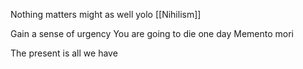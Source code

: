 Nothing matters might as well yolo [[Nihilism]]

Gain a sense of urgency
You are going to die one day
Memento mori

The present is all we have